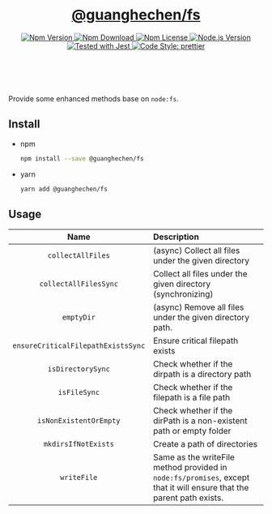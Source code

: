 <header>
  <h1 align="center">
    <a href="https://github.com/guanghechen/node-scaffolds/tree/@guanghechen/fs@1.0.7/packages/fs#readme">@guanghechen/fs</a>
  </h1>
  <div align="center">
    <a href="https://www.npmjs.com/package/@guanghechen/fs">
      <img
        alt="Npm Version"
        src="https://img.shields.io/npm/v/@guanghechen/fs.svg"
      />
    </a>
    <a href="https://www.npmjs.com/package/@guanghechen/fs">
      <img
        alt="Npm Download"
        src="https://img.shields.io/npm/dm/@guanghechen/fs.svg"
      />
    </a>
    <a href="https://www.npmjs.com/package/@guanghechen/fs">
      <img
        alt="Npm License"
        src="https://img.shields.io/npm/l/@guanghechen/fs.svg"
      />
    </a>
    <a href="https://github.com/nodejs/node">
      <img
        alt="Node.js Version"
        src="https://img.shields.io/node/v/@guanghechen/fs"
      />
    </a>
    <a href="https://github.com/facebook/jest">
      <img
        alt="Tested with Jest"
        src="https://img.shields.io/badge/tested_with-jest-9c465e.svg"
      />
    </a>
    <a href="https://github.com/prettier/prettier">
      <img
        alt="Code Style: prettier"
        src="https://img.shields.io/badge/code_style-prettier-ff69b4.svg?style=flat-square"
      />
    </a>
  </div>
</header>
<br/>

Provide some enhanced methods base on `node:fs`.

## Install

* npm

  ```bash
  npm install --save @guanghechen/fs
  ```

* yarn

  ```bash
  yarn add @guanghechen/fs
  ```

## Usage

Name                                | Description
:----------------------------------:|:----------------------------------------------------------------
`collectAllFiles`                   | (async) Collect all files under the given directory
`collectAllFilesSync`               | Collect all files under the given directory (synchronizing)
`emptyDir`                          | (async) Remove all files under the given directory path.
`ensureCriticalFilepathExistsSync`  | Ensure critical filepath exists
`isDirectorySync`                   | Check whether if the dirpath is a directory path
`isFileSync`                        | Check whether if the filepath is a file path
`isNonExistentOrEmpty`              | Check whether if the dirPath is a non-existent path or empty folder
`mkdirsIfNotExists`                 | Create a path of directories
`writeFile`                         | Same as the writeFile method provided in `node:fs/promises`, except that it will ensure that the parent path exists.


[homepage]: https://github.com/guanghechen/node-scaffolds/tree/@guanghechen/fs@1.0.7/packages/fs#readme
